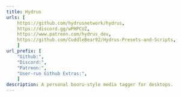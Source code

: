 ```yaml
---
title: Hydrus
urls: [
    https://github.com/hydrusnetwork/hydrus, 
    https://discord.gg/wPHPCUZ,
    https://www.patreon.com/hydrus_dev,
    https://github.com/CuddleBear92/Hydrus-Presets-and-Scripts,
    ]
url_prefix: [
    "Github:", 
    "Discord:",
    "Patreon:",
    "User-run Github Extras:",
    ]
description: A personal booru-style media tagger for desktops.
---
```

